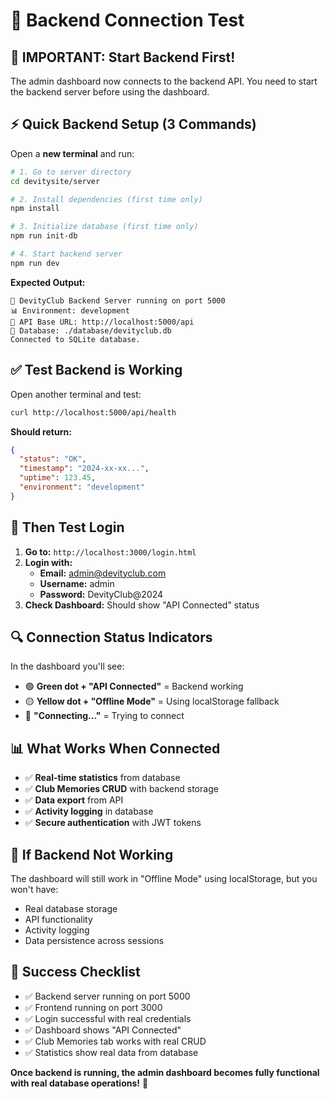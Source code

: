 # 🔧 Backend Connection Test

## 🚨 **IMPORTANT: Start Backend First!**

The admin dashboard now connects to the backend API. You need to start the backend server before using the dashboard.

## ⚡ **Quick Backend Setup (3 Commands)**

Open a **new terminal** and run:

```bash
# 1. Go to server directory
cd devitysite/server

# 2. Install dependencies (first time only)
npm install

# 3. Initialize database (first time only)
npm run init-db

# 4. Start backend server
npm run dev
```

**Expected Output:**
```
🚀 DevityClub Backend Server running on port 5000
📊 Environment: development
🔗 API Base URL: http://localhost:5000/api
📁 Database: ./database/devityclub.db
Connected to SQLite database.
```

## ✅ **Test Backend is Working**

Open another terminal and test:
```bash
curl http://localhost:5000/api/health
```

**Should return:**
```json
{
  "status": "OK",
  "timestamp": "2024-xx-xx...",
  "uptime": 123.45,
  "environment": "development"
}
```

## 🎯 **Then Test Login**

1. **Go to:** `http://localhost:3000/login.html`
2. **Login with:**
   - **Email:** admin@devityclub.com
   - **Username:** admin
   - **Password:** DevityClub@2024
3. **Check Dashboard:** Should show "API Connected" status

## 🔍 **Connection Status Indicators**

In the dashboard you'll see:
- 🟢 **Green dot + "API Connected"** = Backend working
- 🟡 **Yellow dot + "Offline Mode"** = Using localStorage fallback
- 🔄 **"Connecting..."** = Trying to connect

## 📊 **What Works When Connected**

- ✅ **Real-time statistics** from database
- ✅ **Club Memories CRUD** with backend storage
- ✅ **Data export** from API
- ✅ **Activity logging** in database
- ✅ **Secure authentication** with JWT tokens

## 🚨 **If Backend Not Working**

The dashboard will still work in "Offline Mode" using localStorage, but you won't have:
- Real database storage
- API functionality
- Activity logging
- Data persistence across sessions

## 🎉 **Success Checklist**

- ✅ Backend server running on port 5000
- ✅ Frontend running on port 3000  
- ✅ Login successful with real credentials
- ✅ Dashboard shows "API Connected"
- ✅ Club Memories tab works with real CRUD
- ✅ Statistics show real data from database

**Once backend is running, the admin dashboard becomes fully functional with real database operations!** 🚀